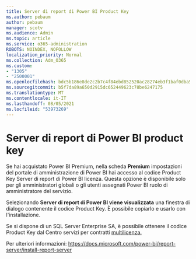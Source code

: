 ```yaml
---
title: Server di report di Power BI Product Key
ms.author: pebaum
author: pebaum
manager: scotv
ms.audience: Admin
ms.topic: article
ms.service: o365-administration
ROBOTS: NOINDEX, NOFOLLOW
localization_priority: Normal
ms.collection: Adm_O365
ms.custom:
- "1305"
- "2500001"
ms.openlocfilehash: bdc5b186e8de2c2b7c4f84ebd852520ac28274eb3f1baf0dba568cdb6d10e579
ms.sourcegitcommit: b5f7da89a650d2915dc652449623c78be6247175
ms.translationtype: MT
ms.contentlocale: it-IT
ms.lasthandoff: 08/05/2021
ms.locfileid: "53973269"
---
```

# <a name="power-bi-report-server-product-key"></a>Server di report di Power BI product key

Se hai acquistato Power BI Premium, nella scheda **Premium** impostazioni del portale di amministrazione di Power BI hai accesso al codice Product Key Server di report di Power BI licenza. Questa opzione è disponibile solo per gli amministratori globali o gli utenti assegnati Power BI ruolo di amministratore del servizio.

Selezionando **Server di report di Power BI viene visualizzata** una finestra di dialogo contenente il codice Product Key. È possibile copiarlo e usarlo con l'installazione.

Se si dispone di un SQL Server Enterprise SA, è possibile ottenere il codice Product Key dal Centro servizi per contratti [multilicenza.](https://www.microsoft.com/Licensing/servicecenter/)

Per ulteriori informazioni: https://docs.microsoft.com/power-bi/report-server/install-report-server
